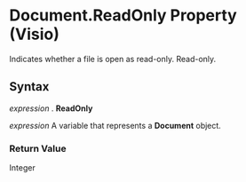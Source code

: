 
# Document.ReadOnly Property (Visio)

Indicates whether a file is open as read-only. Read-only.


## Syntax

 _expression_ . **ReadOnly**

 _expression_ A variable that represents a **Document** object.


### Return Value

Integer

